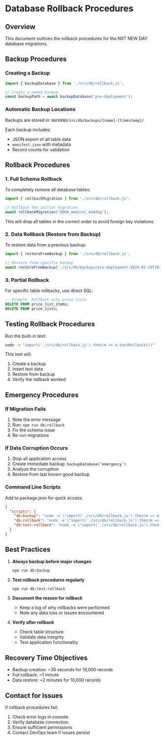 # Database Rollback Procedures

## Overview
This document outlines the rollback procedures for the NXT NEW DAY database migrations.

## Backup Procedures

### Creating a Backup
```javascript
import { backupDatabase } from './src/db/rollback.js';

// Create a named backup
const backupPath = await backupDatabase('pre-deployment');
```

### Automatic Backup Locations
Backups are stored in: `BACKEND/src/db/backups/[name]-[timestamp]/`

Each backup includes:
- JSON export of all table data
- `manifest.json` with metadata
- Record counts for validation

## Rollback Procedures

### 1. Full Schema Rollback
To completely remove all database tables:

```javascript
import { rollbackMigration } from './src/db/rollback.js';

// Rollback the initial migration
await rollbackMigration('0000_medical_maddog');
```

This will drop all tables in the correct order to avoid foreign key violations.

### 2. Data Rollback (Restore from Backup)
To restore data from a previous backup:

```javascript
import { restoreFromBackup } from './src/db/rollback.js';

// Restore from specific backup
await restoreFromBackup('./src/db/backups/pre-deployment-2024-01-19T10-30-00');
```

### 3. Partial Rollback
For specific table rollbacks, use direct SQL:

```sql
-- Example: Rollback only price lists
DELETE FROM price_list_items;
DELETE FROM price_lists;
```

## Testing Rollback Procedures

Run the built-in test:
```bash
node -e "import('./src/db/rollback.js').then(m => m.testRollback())"
```

This test will:
1. Create a backup
2. Insert test data
3. Restore from backup
4. Verify the rollback worked

## Emergency Procedures

### If Migration Fails
1. Note the error message
2. Run: `npm run db:rollback`
3. Fix the schema issue
4. Re-run migrations

### If Data Corruption Occurs
1. Stop all application access
2. Create immediate backup: `backupDatabase('emergency')`
3. Analyze the corruption
4. Restore from last known good backup

### Command Line Scripts
Add to package.json for quick access:
```json
{
  "scripts": {
    "db:backup": "node -e \"import('./src/db/rollback.js').then(m => m.backupDatabase('manual'))\"",
    "db:rollback": "node -e \"import('./src/db/rollback.js').then(m => m.rollbackMigration('0000_medical_maddog'))\"",
    "db:test-rollback": "node -e \"import('./src/db/rollback.js').then(m => m.testRollback())\""
  }
}
```

## Best Practices

1. **Always backup before major changes**
   ```bash
   npm run db:backup
   ```

2. **Test rollback procedures regularly**
   ```bash
   npm run db:test-rollback
   ```

3. **Document the reason for rollback**
   - Keep a log of why rollbacks were performed
   - Note any data loss or issues encountered

4. **Verify after rollback**
   - Check table structure
   - Validate data integrity
   - Test application functionality

## Recovery Time Objectives

- Backup creation: ~30 seconds for 10,000 records
- Full rollback: ~1 minute
- Data restore: ~2 minutes for 10,000 records

## Contact for Issues

If rollback procedures fail:
1. Check error logs in console
2. Verify database connection
3. Ensure sufficient permissions
4. Contact DevOps team if issues persist